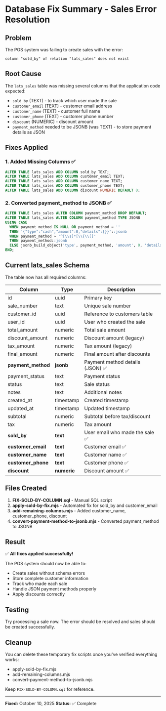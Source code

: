 # Database Fix Summary - Sales Error Resolution

## Problem
The POS system was failing to create sales with the error:
```
column "sold_by" of relation "lats_sales" does not exist
```

## Root Cause
The `lats_sales` table was missing several columns that the application code expected:
- `sold_by` (TEXT) - to track which user made the sale
- `customer_email` (TEXT) - customer email address  
- `customer_name` (TEXT) - customer full name
- `customer_phone` (TEXT) - customer phone number
- `discount` (NUMERIC) - discount amount
- `payment_method` needed to be JSONB (was TEXT) - to store payment details as JSON

## Fixes Applied

### 1. Added Missing Columns ✅
```sql
ALTER TABLE lats_sales ADD COLUMN sold_by TEXT;
ALTER TABLE lats_sales ADD COLUMN customer_email TEXT;
ALTER TABLE lats_sales ADD COLUMN customer_name TEXT;
ALTER TABLE lats_sales ADD COLUMN customer_phone TEXT;
ALTER TABLE lats_sales ADD COLUMN discount NUMERIC DEFAULT 0;
```

### 2. Converted payment_method to JSONB ✅
```sql
ALTER TABLE lats_sales ALTER COLUMN payment_method DROP DEFAULT;
ALTER TABLE lats_sales ALTER COLUMN payment_method TYPE JSONB 
USING CASE 
  WHEN payment_method IS NULL OR payment_method = '' 
  THEN '{"type":"cash","amount":0,"details":{}}'::jsonb
  WHEN payment_method ~ '^[\\s]*[\\{\\[]'
  THEN payment_method::jsonb
  ELSE jsonb_build_object('type', payment_method, 'amount', 0, 'details', '{}')
END;
```

## Current lats_sales Schema

The table now has all required columns:

| Column | Type | Description |
|--------|------|-------------|
| id | uuid | Primary key |
| sale_number | text | Unique sale number |
| customer_id | uuid | Reference to customers table |
| user_id | uuid | User who created the sale |
| total_amount | numeric | Total sale amount |
| discount_amount | numeric | Discount amount (legacy) |
| tax_amount | numeric | Tax amount (legacy) |
| final_amount | numeric | Final amount after discounts |
| **payment_method** | **jsonb** | Payment method details (JSON) ✅ |
| payment_status | text | Payment status |
| status | text | Sale status |
| notes | text | Additional notes |
| created_at | timestamp | Created timestamp |
| updated_at | timestamp | Updated timestamp |
| subtotal | numeric | Subtotal before tax/discount |
| tax | numeric | Tax amount |
| **sold_by** | **text** | User email who made the sale ✅ |
| **customer_email** | **text** | Customer email ✅ |
| **customer_name** | **text** | Customer name ✅ |
| **customer_phone** | **text** | Customer phone ✅ |
| **discount** | **numeric** | Discount amount ✅ |

## Files Created

1. **FIX-SOLD-BY-COLUMN.sql** - Manual SQL script
2. **apply-sold-by-fix.mjs** - Automated fix for sold_by and customer_email
3. **add-remaining-columns.mjs** - Added customer_name, customer_phone, discount
4. **convert-payment-method-to-jsonb.mjs** - Converted payment_method to JSONB

## Result

✅ **All fixes applied successfully!**

The POS system should now be able to:
- Create sales without schema errors
- Store complete customer information
- Track who made each sale
- Handle JSON payment methods properly
- Apply discounts correctly

## Testing

Try processing a sale now. The error should be resolved and sales should be created successfully.

## Cleanup

You can delete these temporary fix scripts once you've verified everything works:
- apply-sold-by-fix.mjs
- add-remaining-columns.mjs  
- convert-payment-method-to-jsonb.mjs

Keep `FIX-SOLD-BY-COLUMN.sql` for reference.

---

**Fixed:** October 10, 2025
**Status:** ✅ Complete

